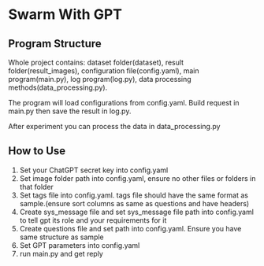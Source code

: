 # Swarm With GPT

## Program Structure

Whole project contains: dataset folder(dataset), result folder(result_images), configuration file(config.yaml), main program(main.py), log program(log.py), data processing methods(data_processing.py).

The program will load configurations from config.yaml. Build request in main.py then save the result in log.py.

After experiment you can process the data in data_processing.py

## How to Use

1. Set your ChatGPT secret key into config.yaml
2. Set image folder path into config.yaml, ensure no other files or folders in that folder
3. Set tags file into config.yaml. tags file should have the same format as sample.(ensure sort columns as same as questions and have headers)
4. Create sys_message file and set sys_message file path into config.yaml to tell gpt its role and your requirements for it
5. Create questions file and set path into config.yaml. Ensure you have same structure as sample
6. Set GPT parameters into config.yaml
7. run main.py and get reply
